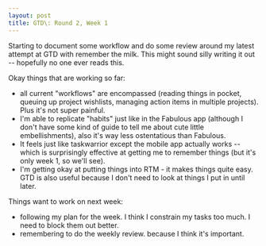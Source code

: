 ```yaml
---
layout: post
title: GTD\: Round 2, Week 1
---
```


Starting to document some workflow and do some review around my latest attempt at GTD with remember the milk. This might sound silly writing it out -- hopefully no one ever reads this.

Okay things that are working so far:
- all current "workflows" are encompassed (reading things in pocket, queuing up project wishlists, managing action items in multiple projects). Plus it's not super painful.
- I'm able to replicate "habits" just like in the Fabulous app (although I don't have some kind of guide to tell me about cute little embellishments), also it's way less ostentatious than Fabulous.
- It feels just like taskwarrior except the mobile app actually works -- which is surprisingly effective at getting me to remember things (but it's only week 1, so we'll see).
- I'm getting okay at putting things into RTM - it makes things quite easy. GTD is also useful because I don't need to look at things I put in until later.

Things want to work on next week:
- following my plan for the week. I think I constrain my tasks too much. I need to block them out better.
- remembering to do the weekly review. because I think it's important.








